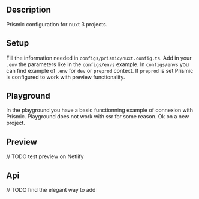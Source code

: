 ## Description
Prismic configuration for nuxt 3 projects.

## Setup
Fill the information needed in `configs/prismic/nuxt.config.ts`.
Add in your `.env` the parameters like in the `configs/envs` example.
In `configs/envs` you can find example of `.env` for `dev` or `preprod` context.
If `preprod` is set Prismic is configured to work with preview functionality.

## Playground
In the playground you have a basic functionning example of connexion with Prismic.
Playground does not work with ssr for some reason. Ok on a new project.

## Preview
// TODO test preview on Netlify

## Api
// TODO find the elegant way to add